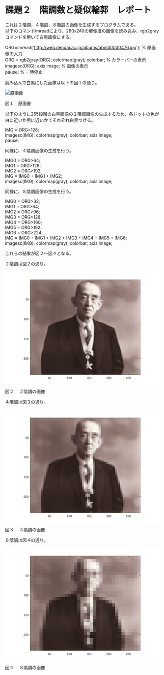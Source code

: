 # 課題２　階調数と疑似輪郭　レポート

これは２階調，４階調，８階調の画像を生成するプログラムである。  
以下のコマンドimreadにより、280x240の解像度の画像を読み込み、rgb2grayコマンドを用いて白黒画像にする。  

ORG=imread('http://web.dendai.ac.jp/albums/abm00000476.jpg'); % 原画像の入力  
ORG = rgb2gray(ORG); colormap(gray); colorbar; % カラーバーの表示  
imagesc(ORG); axis image; % 画像の表示  
pause; % 一時停止  

読み込んで白黒にした画像は以下の図１の通り。  

![原画像](kadai2-1.png)

図１　原画像



以下のように255段階の白黒画像の２階調画像の生成するため、各ドットの色が白に近いか黒に近いかでそれぞれ白黒つける。  

IMG = ORG>128;  
imagesc(IMG); colormap(gray); colorbar;  axis image;  
pause;  


同様に、４階調画像の生成を行う。  

IMG0 = ORG>64;  
IMG1 = ORG>128;  
IMG2 = ORG>192;  
IMG = IMG0 + IMG1 + IMG2;  
imagesc(IMG); colormap(gray); colorbar;  axis image;  


同様に、８階調画像の生成を行う。  

IMG0 = ORG>32;  
IMG1 = ORG>64;  
IMG2 = ORG>96;  
IMG3 = ORG>128;  
IMG4 = ORG>160;  
IMG5 = ORG>192;  
IMG6 = ORG>224;  
IMG = IMG0 + IMG1 + IMG2 + IMG3 + IMG4 + IMG5 + IMG6;  
imagesc(IMG); colormap(gray); colorbar;  axis image;  


これらの結果が図２～図４となる。  

 ２階調は図２の通り。  

![2](kadai1-2.png)
図２　 ２階調の画像



 ４階調は図３の通り。

![2](kadai1-3.png)
図３　 ４階調の画像



 ８階調は図４の通り。

![2](kadai1-4.png)
図４　 ８階調の画像
